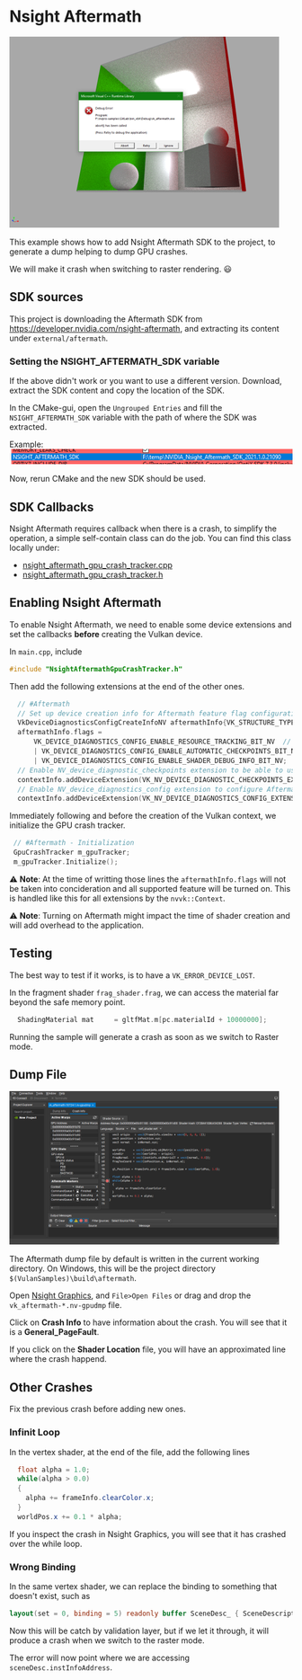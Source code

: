 # Nsight Aftermath

![img](docs/vk_aftermath.png)

This example shows how to add Nsight Aftermath SDK to the project, to generate a dump helping to dump GPU crashes.

We will make it crash when switching to raster rendering. :smiley: 


## SDK sources

This project is downloading the Aftermath SDK from https://developer.nvidia.com/nsight-aftermath, and extracting its content
under `external/aftermath`. 


### Setting the NSIGHT_AFTERMATH_SDK variable

If the above didn't work or you want to use a different version. Download, extract the SDK content and copy the location of the SDK.

In the CMake-gui, open the  `Ungrouped Entries` and fill the `NSIGHT_AFTERMATH_SDK` variable with the path of where the SDK was extracted.

Example:
![](docs/cmake-gui.png)

Now, rerun CMake and the new SDK should be used.

## SDK Callbacks

Nsight Aftermath requires callback when there is a crash, to simplify the operation, a simple self-contain class can do the job. You can find this class locally under:

* [nsight_aftermath_gpu_crash_tracker.cpp](src/nsight_aftermath_gpu_crash_tracker.cpp)
* [nsight_aftermath_gpu_crash_tracker.h](src/nsight_aftermath_gpu_crash_tracker.h)

## Enabling Nsight Aftermath

To enable Nsight Aftermath, we need to enable some device extensions and set the callbacks **before** creating the Vulkan device.

In `main.cpp`, include 

```` C
#include "NsightAftermathGpuCrashTracker.h"
````

Then add the following extensions at the end of the other ones.

```` C
  // #Aftermath
  // Set up device creation info for Aftermath feature flag configuration.
  VkDeviceDiagnosticsConfigCreateInfoNV aftermathInfo{VK_STRUCTURE_TYPE_DEVICE_DIAGNOSTICS_CONFIG_CREATE_INFO_NV};
  aftermathInfo.flags =
      VK_DEVICE_DIAGNOSTICS_CONFIG_ENABLE_RESOURCE_TRACKING_BIT_NV  // Additional information about the resource related to a GPU virtual address
      | VK_DEVICE_DIAGNOSTICS_CONFIG_ENABLE_AUTOMATIC_CHECKPOINTS_BIT_NV  // Automatic checkpoints for all draw calls (ADD OVERHEAD)
      | VK_DEVICE_DIAGNOSTICS_CONFIG_ENABLE_SHADER_DEBUG_INFO_BIT_NV;  // instructs the shader compiler to generate debug information (ADD OVERHEAD)
  // Enable NV_device_diagnostic_checkpoints extension to be able to use Aftermath event markers.
  contextInfo.addDeviceExtension(VK_NV_DEVICE_DIAGNOSTIC_CHECKPOINTS_EXTENSION_NAME);
  // Enable NV_device_diagnostics_config extension to configure Aftermath features.
  contextInfo.addDeviceExtension(VK_NV_DEVICE_DIAGNOSTICS_CONFIG_EXTENSION_NAME, false, &aftermathInfo);
```` 

Immediately following and before the creation of the Vulkan context, we initialize the GPU crash tracker.

 ````C
  // #Aftermath - Initialization
  GpuCrashTracker m_gpuTracker;
  m_gpuTracker.Initialize();
```` 
  
:warning: **Note**: At the time of writting those lines the `aftermathInfo.flags` will not be taken into concideration and all supported feature will be turned on. This is handled like this for all extensions by the `nvvk::Context`.

:warning: **Note**: Turning on Aftermath might impact the time of shader creation and will add overhead to the application.

## Testing

The best way to test if it works, is to have a `VK_ERROR_DEVICE_LOST`.

In the fragment shader `frag_shader.frag`, we can access the material far beyond the safe memory point.
```` C
  ShadingMaterial mat     = gltfMat.m[pc.materialId + 10000000];
```` 

Running the sample will generate a crash as soon as we switch to Raster mode. 

## Dump File

![img](docs/crash.png)

The Aftermath dump file by default is written in the current working directory. On Windows, this will be the project directory `$(VulanSamples)\build\aftermath`. 


Open [Nsight Graphics](https://developer.nvidia.com/nsight-graphics), and `File>Open Files` or drag and drop the `vk_aftermath-*.nv-gpudmp` file. 

Click on **Crash Info** to have information about the crash. You will see that it is a **General_PageFault**.

If you click on the **Shader Location** file, you will have an approximated line where the crash happend.

## Other Crashes

Fix the previous crash before adding new ones.

### Infinit Loop

In the vertex shader, at the end of the file, add the following lines

```` glsl
  float alpha = 1.0;
  while(alpha > 0.0)
  {
    alpha += frameInfo.clearColor.x;
  }
  worldPos.x += 0.1 * alpha;
````

If you inspect the crash in Nsight Graphics, you will see that it has crashed over the while loop.

### Wrong Binding

In the same vertex shader, we can replace the binding to something that doesn't exist, such as

```` glsl
layout(set = 0, binding = 5) readonly buffer SceneDesc_ { SceneDescription sceneDesc; } ;
````

Now this will be catch by validation layer, but if we let it through, it will produce a crash when we switch to the raster mode.

The error will now point where we are accessing `sceneDesc.instInfoAddress`.








